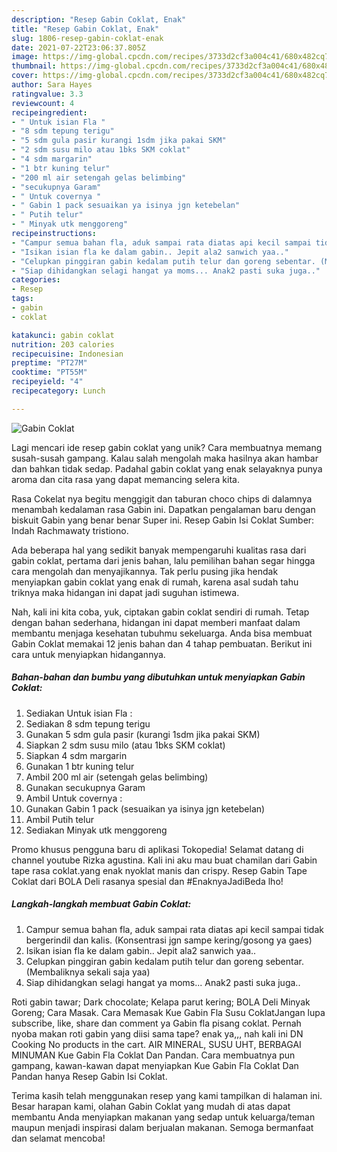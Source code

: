 ```yaml
---
description: "Resep Gabin Coklat, Enak"
title: "Resep Gabin Coklat, Enak"
slug: 1806-resep-gabin-coklat-enak
date: 2021-07-22T23:06:37.805Z
image: https://img-global.cpcdn.com/recipes/3733d2cf3a004c41/680x482cq70/gabin-coklat-foto-resep-utama.jpg
thumbnail: https://img-global.cpcdn.com/recipes/3733d2cf3a004c41/680x482cq70/gabin-coklat-foto-resep-utama.jpg
cover: https://img-global.cpcdn.com/recipes/3733d2cf3a004c41/680x482cq70/gabin-coklat-foto-resep-utama.jpg
author: Sara Hayes
ratingvalue: 3.3
reviewcount: 4
recipeingredient:
- " Untuk isian Fla "
- "8 sdm tepung terigu"
- "5 sdm gula pasir kurangi 1sdm jika pakai SKM"
- "2 sdm susu milo atau 1bks SKM coklat"
- "4 sdm margarin"
- "1 btr kuning telur"
- "200 ml air setengah gelas belimbing"
- "secukupnya Garam"
- " Untuk covernya "
- " Gabin 1 pack sesuaikan ya isinya jgn ketebelan"
- " Putih telur"
- " Minyak utk menggoreng"
recipeinstructions:
- "Campur semua bahan fla, aduk sampai rata diatas api kecil sampai tidak bergerindil dan kalis. (Konsentrasi jgn sampe kering/gosong ya gaes)"
- "Isikan isian fla ke dalam gabin.. Jepit ala2 sanwich yaa.."
- "Celupkan pinggiran gabin kedalam putih telur dan goreng sebentar. (Membaliknya sekali saja yaa)"
- "Siap dihidangkan selagi hangat ya moms... Anak2 pasti suka juga.."
categories:
- Resep
tags:
- gabin
- coklat

katakunci: gabin coklat 
nutrition: 203 calories
recipecuisine: Indonesian
preptime: "PT27M"
cooktime: "PT55M"
recipeyield: "4"
recipecategory: Lunch

---
```



![Gabin Coklat](https://img-global.cpcdn.com/recipes/3733d2cf3a004c41/680x482cq70/gabin-coklat-foto-resep-utama.jpg)

Lagi mencari ide resep gabin coklat yang unik? Cara membuatnya memang susah-susah gampang. Kalau salah mengolah maka hasilnya akan hambar dan bahkan tidak sedap. Padahal gabin coklat yang enak selayaknya punya aroma dan cita rasa yang dapat memancing selera kita.

Rasa Cokelat nya begitu menggigit dan taburan choco chips di dalamnya menambah kedalaman rasa Gabin ini. Dapatkan pengalaman baru dengan biskuit Gabin yang benar benar Super ini. Resep Gabin Isi Coklat Sumber: Indah Rachmawaty tristiono.

Ada beberapa hal yang sedikit banyak mempengaruhi kualitas rasa dari gabin coklat, pertama dari jenis bahan, lalu pemilihan bahan segar hingga cara mengolah dan menyajikannya. Tak perlu pusing jika hendak menyiapkan gabin coklat yang enak di rumah, karena asal sudah tahu triknya maka hidangan ini dapat jadi suguhan istimewa.


Nah, kali ini kita coba, yuk, ciptakan gabin coklat sendiri di rumah. Tetap dengan bahan sederhana, hidangan ini dapat memberi manfaat dalam membantu menjaga kesehatan tubuhmu sekeluarga. Anda bisa membuat Gabin Coklat memakai 12 jenis bahan dan 4 tahap pembuatan. Berikut ini cara untuk menyiapkan hidangannya.

<!--inarticleads1-->

##### Bahan-bahan dan bumbu yang dibutuhkan untuk menyiapkan Gabin Coklat:

1. Sediakan  Untuk isian Fla :
1. Sediakan 8 sdm tepung terigu
1. Gunakan 5 sdm gula pasir (kurangi 1sdm jika pakai SKM)
1. Siapkan 2 sdm susu milo (atau 1bks SKM coklat)
1. Siapkan 4 sdm margarin
1. Gunakan 1 btr kuning telur
1. Ambil 200 ml air (setengah gelas belimbing)
1. Gunakan secukupnya Garam
1. Ambil  Untuk covernya :
1. Gunakan  Gabin 1 pack (sesuaikan ya isinya jgn ketebelan)
1. Ambil  Putih telur
1. Sediakan  Minyak utk menggoreng


Promo khusus pengguna baru di aplikasi Tokopedia! Selamat datang di channel youtube Rizka agustina. Kali ini aku mau buat chamilan dari Gabin tape rasa coklat.yang enak nyoklat manis dan crispy. Resep Gabin Tape Coklat dari BOLA Deli rasanya spesial dan #EnaknyaJadiBeda lho! 

<!--inarticleads2-->

##### Langkah-langkah membuat Gabin Coklat:

1. Campur semua bahan fla, aduk sampai rata diatas api kecil sampai tidak bergerindil dan kalis. (Konsentrasi jgn sampe kering/gosong ya gaes)
1. Isikan isian fla ke dalam gabin.. Jepit ala2 sanwich yaa..
1. Celupkan pinggiran gabin kedalam putih telur dan goreng sebentar. (Membaliknya sekali saja yaa)
1. Siap dihidangkan selagi hangat ya moms... Anak2 pasti suka juga..


Roti gabin tawar; Dark chocolate; Kelapa parut kering; BOLA Deli Minyak Goreng; Cara Masak. Cara Memasak Kue Gabin Fla Susu CoklatJangan lupa subscribe, like, share dan comment ya Gabin fla pisang coklat. Pernah nyoba makan roti gabin yang diisi sama tape? enak ya,,, nah kali ini DN Cooking No products in the cart. AIR MINERAL, SUSU UHT, BERBAGAI MINUMAN Kue Gabin Fla Coklat Dan Pandan. Cara membuatnya pun gampang, kawan-kawan dapat menyiapkan Kue Gabin Fla Coklat Dan Pandan hanya Resep Gabin Isi Coklat. 

Terima kasih telah menggunakan resep yang kami tampilkan di halaman ini. Besar harapan kami, olahan Gabin Coklat yang mudah di atas dapat membantu Anda menyiapkan makanan yang sedap untuk keluarga/teman maupun menjadi inspirasi dalam berjualan makanan. Semoga bermanfaat dan selamat mencoba!

